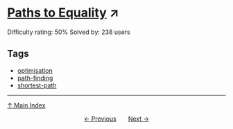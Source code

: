 # [Paths to Equality](https://projecteuler.net/problem=736) ↗️

Difficulty rating: 50%
Solved by: 238 users
## Tags

- [optimisation](../tags/optimisation.md)
- [path-finding](../tags/path-finding.md)
- [shortest-path](../tags/shortest-path.md)



---

[↑ Main Index](../README.md)


<div align=center><a href='735.md'>← Previous</a> &nbsp;&nbsp; &nbsp;&nbsp;  <a href='737.md'>Next →</a></div>
